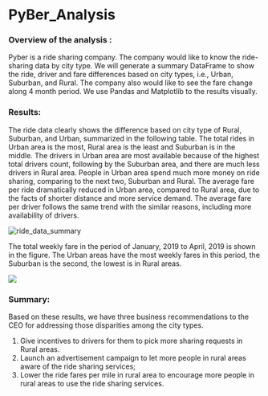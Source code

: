 # PyBer_Analysis



### Overview of the analysis :

Pyber is a ride sharing company.  The company would like to know the ride-sharing data by city type.  We will generate a summary DataFrame to show the ride, driver and fare differences based on city types, i.e., Urban, Suburban, and Rural.  The company also would like to see the fare change along 4 month period.  We use Pandas and Matplotlib to the results visually.



### Results:

The ride data clearly shows the difference based on city type of Rural, Suburban, and Urban, summarized in the following table.  The total rides in Urban area is the most, Rural area is the least and Suburban is in the middle.  The drivers in Urban area are most available because of the highest total drivers count, following by the Suburban area, and there are much less drivers in Rural area.  People in Urban area spend much more money on ride sharing, comparing to the next two, Suburban and Rural.  The average fare per ride dramatically reduced in Urban area, compared to Rural area, due to the facts of shorter distance and more service demand.  The average fare per driver follows the same trend with the similar reasons, including more availability of drivers.



![ride_data_summary](D:\Data_Analysis_Visualization\Module-5\PyBer_Analysis\Resources\PyBer_ride_summary_by_city_type.PNG)



The total weekly fare in the period of January, 2019 to April, 2019 is shown in the figure.  The Urban areas have the most weekly fares in this period, the Suburban is the second, the lowest is in Rural areas.



![](D:\Data_Analysis_Visualization\Module-5\PyBer_Analysis\Resources\PyBer_fare_summary.png)





### Summary: 

Based on these results, we have three business recommendations to the CEO for addressing those disparities among the city types.

1. Give incentives to drivers for them to pick more sharing requests in Rural areas.
2. Launch an advertisement campaign to let more people in rural areas aware of the ride sharing services;
3. Lower the ride fares per mile in rural area to encourage more people in rural areas to use the ride sharing services.